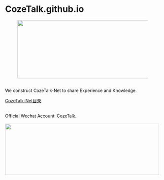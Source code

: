 # CozeTalk.github.io
<figure data-type="image" tabindex="1"><img src="https://padfoot-zhou.github.io/CozeTalk.github.io//post-images/1627442608685.png" width="500" height="188" alt="" loading="lazy"></figure>
<br>
We construct CozeTalk-Net to share Experience and Knowledge.<br>
<p><a href="https://www.processon.com/view/link/60d15b7be401fd0e512b0519">CozeTalk-Net目录</a></p>
<br>
Official Wechat Account: CozeTalk.  
<br>
<br>
<img src="https://padfoot-zhou.github.io/CozeTalk.github.io//post-images/1627450810556.png" width="500" height="166" alt="" loading="lazy">
